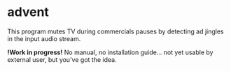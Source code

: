 # advent
This program mutes TV during commercials pauses by detecting ad jingles in the input audio stream.

**!Work in progress!** No manual, no installation guide... not yet usable by external user, but you've got the idea.
